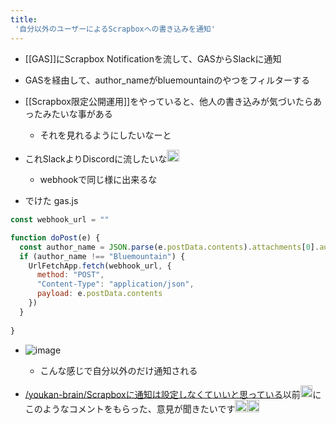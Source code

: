 ```yaml
---
title:
 '自分以外のユーザーによるScrapboxへの書き込みを通知'
---
```


- [[GAS]]にScrapbox Notificationを流して、GASからSlackに通知
- GASを経由して、author_nameがbluemountainのやつをフィルターする

- [[Scrapbox限定公開運用]]をやっていると、他人の書き込みが気づいたらあったみたいな事がある
    - それを見れるようにしたいなーと

- これSlackよりDiscordに流したいな<img src='https://scrapbox.io/api/pages/blu3mo-public/blu3mo/icon' alt='blu3mo.icon' height="19.5"/>
    - webhookで同じ様に出来るな

- でけた
 gas.js

```javascript
const webhook_url = ""

function doPost(e) {
  const author_name = JSON.parse(e.postData.contents).attachments[0].author_name
  if (author_name !== "Bluemountain") {
    UrlFetchApp.fetch(webhook_url, {
      method: "POST",
      "Content-Type": "application/json",
      payload: e.postData.contents
    })
  }
  
}
```


- ![image](https://gyazo.com/83e46a1748a10c9f162a9d21fe87b266/thumb/1000)
    - こんな感じで自分以外のだけ通知される

- [/youkan-brain/Scrapboxに通知は設定しなくていいと思っている](https://scrapbox.io/youkan-brain/Scrapboxに通知は設定しなくていいと思っている)以前<img src='https://scrapbox.io/api/pages/blu3mo-public/tkgshn/icon' alt='tkgshn.icon' height="19.5"/>にこのようなコメントをもらった、意見が聞きたいです<img src='https://scrapbox.io/api/pages/blu3mo-public/inoue2002/icon' alt='inoue2002.icon' height="19.5"/><img src='https://scrapbox.io/api/pages/blu3mo-public/inoue2002/icon' alt='inoue2002.icon' height="19.5"/>
